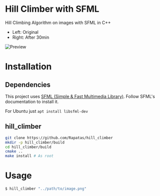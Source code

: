 # Hill Climber with SFML
Hill Climbing Algorithm on images with SFML in C++

- Left: Original
- Right: After 30min

![Preview](https://i.imgur.com/6M5fycb.png "Rubik's")

# Installation
## Dependencies
This project uses [SFML (Simple & Fast Multimedia Library)](https://www.sfml-dev.org/index.php). Follow SFML's documentation to install it.

For Ubuntu just ```apt install libsfml-dev```

## hill_climber
```bash
git clone https://github.com/Rapatas/hill_climber
mkdir -p hill_climber/build
cd hill_climber/build
cmake ..
make install # As root
```

# Usage
```bash
$ hill_climber "../path/to/image.png"
```
